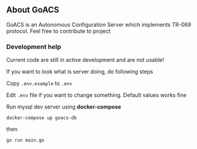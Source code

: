 ## About GoACS
GoACS is an Autonomous Configuration Server which implements TR-069 protocol.
Feel free to contribute to project

### Development help
Current code are still in active development and are not usable!

If you want to look what is server doing, do following steps 

Copy `.env.example` to `.env`

Edit `.env` file if you want to change something. Default values works fine

Run mysql dev server using **docker-compose**

`docker-compose up goacs-db`

then

`go run main.go`

